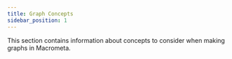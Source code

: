 ```yaml
---
title: Graph Concepts
sidebar_position: 1
---
```


This section contains information about concepts to consider when making graphs in Macrometa.

<DocCardList />
